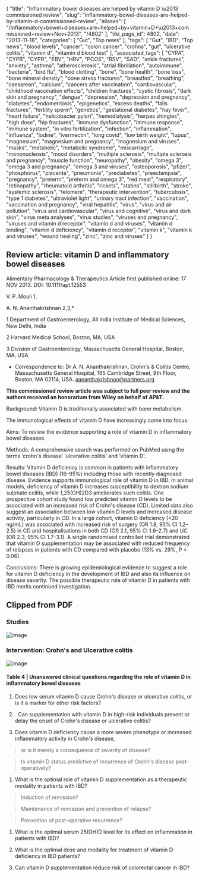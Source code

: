 {
    "title": "Inflammatory bowel diseases are helped by vitamin D \u2013 commissioned review",
    "slug": "inflammatory-bowel-diseases-are-helped-by-vitamin-d-commissioned-review",
    "aliases": [
        "/Inflammatory+bowel+diseases+are+helped+by+vitamin+D+\u2013+commissioned+review+Nov+2013",
        "/4802"
    ],
    "tiki_page_id": 4802,
    "date": "2013-11-18",
    "categories": [
        "Gut",
        "Top news"
    ],
    "tags": [
        "Gut",
        "IBD",
        "Top news",
        "blood levels",
        "cancer",
        "colon cancer",
        "crohns",
        "gut",
        "ulcerative colitis",
        "vitamin d",
        "vitamin d blood test"
    ],
    "associated_tags": [
        "CYPA",
        "CYPB",
        "CYPR",
        "EBV",
        "HRV",
        "PCOS",
        "RSV",
        "SAD",
        "ankle fractures",
        "anxiety",
        "asthma",
        "atherosclerosis",
        "atrial fibrillation",
        "autoimmune",
        "bacteria",
        "bird flu",
        "blood clotting",
        "bone",
        "bone health",
        "bone loss",
        "bone mineral density",
        "bone stress fractures",
        "breastfed",
        "breathing",
        "caesarean",
        "calcium",
        "cancers after vaccination",
        "cardiovascular",
        "childhood vaccination effects",
        "children fractures",
        "cystic fibrosis",
        "dark skin and pregnancy",
        "dengue",
        "depression",
        "depression and pregnancy",
        "diabetes",
        "endometriosis",
        "epigenetics",
        "excess deaths",
        "falls fractures",
        "fertility sperm",
        "genetics",
        "gestational diabetes",
        "hay fever",
        "heart failure",
        "helicobacter pylori",
        "hemodialysis",
        "herpes shingles",
        "high dose",
        "hip fractures",
        "immune dysfunction",
        "immune response",
        "immune system",
        "in vitro fertilization",
        "infection",
        "inflammation",
        "influenza",
        "iodine",
        "ivermectin",
        "long covid",
        "low birth weight",
        "lupus",
        "magnesium",
        "magnesium and pregnancy",
        "magnesium and viruses",
        "masks",
        "metabolic",
        "metabolic syndrome",
        "miscarriage",
        "mononucleosis",
        "mood disorders",
        "multiple sclerosis",
        "multiple sclerosis and pregnancy",
        "muscle function",
        "neuropathy",
        "obesity",
        "omega 3",
        "omega 3 and pregnancy",
        "omega 3 and viruses",
        "osteoporosis",
        "pfizer",
        "phosphorus",
        "placenta",
        "pneumonia",
        "prediabetes",
        "preeclampsia",
        "pregnancy",
        "preterm",
        "preterm and omega 3",
        "red meat",
        "respiratory",
        "retinopathy",
        "rheumatoid arthritis",
        "rickets",
        "statins",
        "stillbirth",
        "stroke",
        "systemic sclerosis",
        "telomere",
        "therapeutic intervention",
        "tuberculosis",
        "type 1 diabetes",
        "ultraviolet light",
        "urinary tract infection",
        "vaccination",
        "vaccination and pregnancy",
        "viral hepatitis",
        "virus",
        "virus and air pollution",
        "virus and cardiovascular",
        "virus and cognitive",
        "virus and dark skin",
        "virus meta analyses",
        "virus studies",
        "viruses and pregnancy",
        "viruses and vitamin d receptor",
        "vitamin d and viruses",
        "vitamin d binding",
        "vitamin d deficiency",
        "vitamin d receptor",
        "vitamin k",
        "vitamin k and viruses",
        "wound healing",
        "zinc",
        "zinc and viruses"
    ]
}


## Review article: vitamin D and inflammatory bowel diseases

Alimentary Pharmacology & Therapeutics Article first published online: 17 NOV 2013. DOI: 10.1111/apt.12553

V. P. Mouli 1,

A. N. Ananthakrishnan 2,3,*

1    Department of Gastroenterology, All India Institute of Medical Sciences, New Delhi, India

2    Harvard Medical School, Boston, MA, USA

3    Division of Gastroenterology, Massachusetts General Hospital, Boston, MA, USA

* Correspondence to: Dr A. N. Ananthakrishnan, Crohn's & Colitis Centre, Massachusetts General Hospital, 165 Cambridge Street, 9th Floor, Boston, MA 02114, USA.  aananthakrishnan@partners.org

 **This commissioned review article was subject to full peer review and the authors received an honorarium from Wiley on behalf of AP&T.** 

Background: Vitamin D is traditionally associated with bone metabolism. 

The immunological effects of vitamin D have increasingly come into focus.

Aims: To review the evidence supporting a role of vitamin D in inflammatory bowel diseases.

Methods: A comprehensive search was performed on PubMed using the terms ‘crohn's disease’ ‘ulcerative colitis’ and ‘vitamin D’.

Results: Vitamin D deficiency is common in patients with inflammatory bowel diseases (IBD) (16–95%) including those with recently diagnosed disease. Evidence supports immunological role of vitamin D in IBD. In animal models, deficiency of vitamin D increases susceptibility to dextran sodium sulphate colitis, while 1,25(OH)2D3 ameliorates such colitis. One prospective cohort study found low predicted vitamin D levels to be associated with an increased risk of Crohn's disease (CD). Limited data also suggest an association between low vitamin D levels and increased disease activity, particularly in CD. In a large cohort, vitamin D deficiency (<20 ng/mL) was associated with increased risk of surgery (OR 1.8, 95% CI 1.2–2.5) in CD and hospitalisations in both CD (OR 2.1, 95% CI 1.6–2.7) and UC (OR 2.3, 95% CI 1.7–3.1). A single randomised controlled trial demonstrated that vitamin D supplementation may be associated with reduced frequency of relapses in patients with CD compared with placebo (13% vs. 29%, P = 0.06). 

Conclusions: There is growing epidemiological evidence to suggest a role for vitamin D deficiency in the development of IBD and also its influence on disease severity. The possible therapeutic role of vitamin D in patients with IBD merits continued investigation.

## Clipped from PDF

### Studies

<img src="https://d378j1rmrlek7x.cloudfront.net/attachments/jpeg/ibd.jpg" alt="image">

### Intervention: Crohn's and Ulcerative colitis

<img src="https://d378j1rmrlek7x.cloudfront.net/attachments/jpeg/cd-and-uc-intervention.jpg" alt="image">

#### Table 4 | Unanswered clinical questions regarding the role of vitamin D in inflammatory bowel diseases

1. Does low serum vitamin D cause Crohn's disease or ulcerative colitis, or is it a marker for other risk factors?

1. . Can supplementation with vitamin D in high-risk individuals prevent or delay the onset of Crohn's disease or ulcerative colitis?

1. Does vitamin D deficiency cause a more severe phenotype or increased inflammatory activity in Crohn's disease, 

> or is it merely a consequence of severity of disease? 

> Is vitamin D status predictive of recurrence of Crohn's disease post-operatively?

1. What is the optimal role of vitamin D supplementation as a therapeutic modality in patients with IBD?

> Induction of remission?

> Maintenance of remission and prevention of relapse?

> Prevention of post-operative recurrence?

1. What is the optimal serum 25(OH)D level for its effect on inflammation in patients with IBD?

1. What is the optimal dose and modality for treatment of vitamin D deficiency in IBD patients?

1. Can vitamin D supplementation reduce risk of colorectal cancer in IBD?